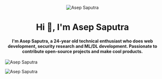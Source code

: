 <p align="center">
<img src="https://komarev.com/ghpvc/?username=asepscareer" alt="Asep Saputra" /> </p>
<h1 align="center">Hi 👋, I'm Asep Saputra</h1>
<h4 align="center">I'm Asep Saputra, a 24-year old technical enthusiast who does web development, security research and ML/DL development. Passionate to contribute open-source projects and make cool products.</h4>

<p><img src="https://github-readme-stats.vercel.app/api/top-langs/?username=asepscareer&layout=compact&hide=html" alt="Asep Saputra" /></p>
<p><img src="https://github-readme-stats.vercel.app/api?username=asepscareer&show_icons=true" alt="Asep Saputra" /></p>
